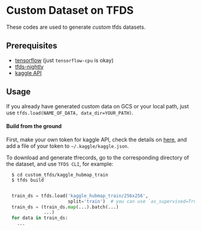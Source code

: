 # Custom Dataset on TFDS 
These codes are used to generate *custom* tfds datasets.

## Prerequisites
- [tensorflow](https://www.tensorflow.org) (just `tensorflow-cpu` is okay)
- [tfds-nightly](https://github.com/tensorflow/datasets)
- [kaggle API](https://www.kaggle.com/docs/api)

## Usage
If you already have generated custom data on GCS or your local path, just use 
`tfds.load(NAME_OF_DATA, data_dir=YOUR_PATH)`.  
  
#### Build from the ground
First, make your own token for kaggle API, check the details on [here](https://www.kaggle.com/docs/api),
and add a file of your token to `~/.kaggle/kaggle.json`.

To download and generate tfrecords, go to the corresponding directory of the 
dataset, and use `TFDS CLI`, for example:

```console
  $ cd custom_tfds/kaggle_hubmap_train
  $ tfds build
```

```python

  train_ds = tfds.load('kaggle_hubmap_train/256x256',
                       split='train')  # you can use `as_supervised=True`
  train_ds = (train_ds.map(...).batch(...)
              ...)
  for data in train_ds:
    ...
```
